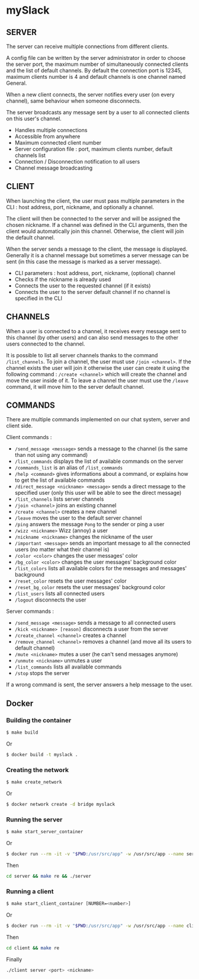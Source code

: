 # mySlack

## SERVER

The server can receive multiple connections from different clients.

A config file can be written by the server administrator in order to choose the server port, the maximum number of simultaneously connected clients and the list of default channels.
By default the connection port is 12345, maximum clients number is 4 and default channels is one channel named General.

When a new client connects, the server notifies every user (on every channel), same behaviour when someone disconnects.

The server broadcasts any message sent by a user to all connected clients on this user's channel.

- Handles multiple connections
- Accessible from anywhere
- Maximum connected client number
- Server configuration file : port, maximum clients number, default channels list
- Connection / Disconnection notification to all users
- Channel message broadcasting

## CLIENT

When launching the client, the user must pass multiple parameters in the CLI : host address, port, nickname, and optionally a channel.

The client will then be connected to the server and will be assigned the chosen nickname. If a channel was defined in the CLI arguments, then the client would automatically join this channel. Otherwise, the client will join the default channel.

When the server sends a message to the client, the message is displayed. Generally it is a channel message but sometimes a server message can be sent (in this case the message is marked as a server message).

- CLI parameters : host address, port, nickname, (optional) channel
- Checks if the nickname is already used
- Connects the user to the requested channel (if it exists)
- Connects the user to the server default channel if no channel is specified in the CLI

## CHANNELS

When a user is connected to a channel, it receives every message sent to this channel (by other users) and can also send messages to the other users connected to the channel.

It is possible to list all server channels thanks to the command `/list_channels`. To join a channel, the user must use `/join <channel>`. If the channel exists the user will join it otherwise the user can create it using the following command : `/create <channel>` which will create the channel and move the user inside of it. To leave a channel the user must use the `/leave` command, it will move him to the server default channel.

## COMMANDS

There are multiple commands implemented on our chat system, server and client side.

Client commands :
- `/send_message <message>` sends a message to the channel (is the same than not using any command)
- `/list_commands` displays the list of available commands on the server
- `/commands_list` is an alias of `/list_commands`
- `/help <command>` gives informations about a command, or explains how to get the list of available commands
- `/direct_message <nickname> <message>` sends a direct message to the specified user (only this user will be able to see the direct message)
- `/list_channels` lists server channels
- `/join <channel>` joins an existing channel
- `/create <channel>` creates a new channel
- `/leave` moves the user to the default server channel
- `/ping` answers the message `Pong` to the sender or ping a user
- `/wizz <nickname>` Wizz (annoy) a user
- `/nickname <nickname>` changes the nickname of the user
- `/important <message>` sends an important message to all the connected users (no matter what their channel is)
- `/color <color>` changes the user messages' color 
- `/bg_color <color>` changes the user messages' background color
- `/list_colors` lists all available colors for the messages and messages' background
- `/reset_color` resets the user messages' color
- `/reset_bg_color` resets the user messages' background color
- `/list_users` lists all connected users
- `/logout` disconnects the user

Server commands :
- `/send_message <message>` sends a message to all connected users
- `/kick <nickname> [reason]` disconnects a user from the server
- `/create_channel <channel>` creates a channel
- `/remove_channel <channel>` removes a channel (and move all its users to default channel)
- `/mute <nickname>` mutes a user (he can't send messages anymore)
- `/unmute <nickname>` unmutes a user
- `/list_commands` lists all available commands
- `/stop` stops the server

If a wrong command is sent, the server answers a help message to the user.

## Docker

### Building the container
```bash
$ make build
```
Or
```bash
$ docker build -t myslack .
```

### Creating the network
```bash
$ make create_network
```
Or
```bash
$ docker network create -d bridge myslack
```

### Running the server
```bash
$ make start_server_container
```
Or
```bash
$ docker run --rm -it -v "$PWD:/usr/src/app" -w /usr/src/app --name server --net myslack myslack
```

Then
```bash
cd server && make re && ./server
```


### Running a client
```bash
$ make start_client_container [NUMBER=<number>]
```
Or
```bash
$ docker run --rm -it -v "$PWD:/usr/src/app" -w /usr/src/app --name client_1 --net myslack myslack
```

Then
```bash
cd client && make re
```
Finally
```bash
./client server <port> <nickname>
```